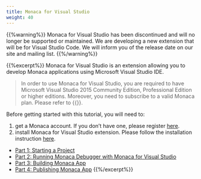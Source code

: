 ```yaml
---
title: Monaca for Visual Studio
weight: 40
---
```


{{%warning%}}
Monaca for Visual Studio has been discontinued and will no longer be supported or maintained. We are developing a new extension that will be for Visual Studio Code. We will inform you of the release date on our site and mailing list.
{{%/warning%}}

{{%excerpt%}}
Monaca for Visual Studio is an extension allowing you to develop Monaca applications using Microsoft Visual Studio IDE.

> In order to use Monaca for Visual Studio, you are required to have Microsoft Visual Studio 2015 Community Edition, Professional Edition or higher editions. Moreover, you need to subscribe to a valid Monaca plan. Please refer to {{<link href="https://monaca.mobi/en/pricing" title="Monaca Subscription Plans">}}.

Before getting started with this tutorial, you will need to:

1. get a Monaca account. If you don’t have one, please register [here](https://monaca.mobi/en/register/start).
2. install Monaca for Visual Studio extension. Please follow the installation instruction [here](../manual/overview/#monaca-vs-installation).


- [Part 1: Starting a Project](starting_project)
- [Part 2: Running Monaca Debugger with Monaca for Visual Studio](testing_debugging)
- [Part 3: Building Monaca App](building_app)
- [Part 4: Publishing Monaca App](publishing_app)
{{%/excerpt%}}